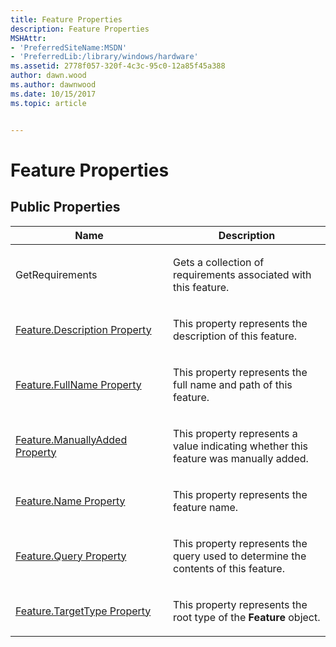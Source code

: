 ```yaml
---
title: Feature Properties
description: Feature Properties
MSHAttr:
- 'PreferredSiteName:MSDN'
- 'PreferredLib:/library/windows/hardware'
ms.assetid: 2778f057-320f-4c3c-95c0-12a85f45a388
author: dawn.wood
ms.author: dawnwood
ms.date: 10/15/2017
ms.topic: article


---
```


# Feature Properties


## <span id="Public_Properties"></span><span id="public_properties"></span><span id="PUBLIC_PROPERTIES"></span>Public Properties


<table>
<colgroup>
<col width="50%" />
<col width="50%" />
</colgroup>
<thead>
<tr class="header">
<th>Name</th>
<th>Description</th>
</tr>
</thead>
<tbody>
<tr class="odd">
<td><p>GetRequirements</p></td>
<td><p>Gets a collection of requirements associated with this feature.</p></td>
</tr>
<tr class="even">
<td><p><a href="featuredescription-property.md" data-raw-source="[Feature.Description Property](featuredescription-property.md)">Feature.Description Property</a></p></td>
<td><p>This property represents the description of this feature.</p></td>
</tr>
<tr class="odd">
<td><p><a href="featurefullname-property.md" data-raw-source="[Feature.FullName Property](featurefullname-property.md)">Feature.FullName Property</a></p></td>
<td><p>This property represents the full name and path of this feature.</p></td>
</tr>
<tr class="even">
<td><p><a href="featuremanuallyadded-property.md" data-raw-source="[Feature.ManuallyAdded Property](featuremanuallyadded-property.md)">Feature.ManuallyAdded Property</a></p></td>
<td><p>This property represents a value indicating whether this feature was manually added.</p></td>
</tr>
<tr class="odd">
<td><p><a href="featurename-property.md" data-raw-source="[Feature.Name Property](featurename-property.md)">Feature.Name Property</a></p></td>
<td><p>This property represents the feature name.</p></td>
</tr>
<tr class="even">
<td><p><a href="featurequery-property.md" data-raw-source="[Feature.Query Property](featurequery-property.md)">Feature.Query Property</a></p></td>
<td><p>This property represents the query used to determine the contents of this feature.</p></td>
</tr>
<tr class="odd">
<td><p><a href="featuretargettype-property.md" data-raw-source="[Feature.TargetType Property](featuretargettype-property.md)">Feature.TargetType Property</a></p></td>
<td><p>This property represents the root type of the <strong>Feature</strong> object.</p></td>
</tr>
</tbody>
</table>

 

 

 






